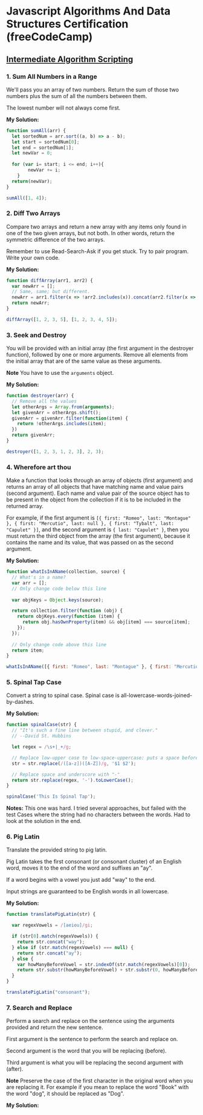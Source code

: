 # Javascript Algorithms And Data Structures Certification (freeCodeCamp)

## [Intermediate Algorithm Scripting](https://learn.freecodecamp.org/javascript-algorithms-and-data-structures/intermediate-algorithm-scripting)

### 1. Sum All Numbers in a Range

We'll pass you an array of two numbers. Return the sum of those two numbers plus the sum of all the numbers between them.

The lowest number will not always come first.

**My Solution:**
```javascript
function sumAll(arr) {
  let sortedNum = arr.sort((a, b) => a - b);
  let start = sortedNum[0];
  let end = sortedNum[1];
  let newVar = 0;
  
  for (var i= start; i <= end; i++){
        newVar += i;
    }
  return(newVar);
}

sumAll([1, 4]);
```

### 2. Diff Two Arrays

Compare two arrays and return a new array with any items only found in one of the two given arrays, but not both. In other words, return the symmetric difference of the two arrays.

Remember to use Read-Search-Ask if you get stuck. Try to pair program. Write your own code.

**My Solution:**
```javascript
function diffArray(arr1, arr2) {
  var newArr = [];
  // Same, same; but different.
  newArr = arr1.filter(x => !arr2.includes(x)).concat(arr2.filter(x => !arr1.includes(x)));
  return newArr;
}

diffArray([1, 2, 3, 5], [1, 2, 3, 4, 5]);
```

### 3. Seek and Destroy

You will be provided with an initial array (the first argument in the destroyer function), followed by one or more arguments. Remove all elements from the initial array that are of the same value as these arguments.

**Note**
You have to use the `arguments` object.

**My Solution:**
```javascript
function destroyer(arr) {
  // Remove all the values
  let otherArgs = Array.from(arguments);
  let givenArr = otherArgs.shift();
  givenArr = givenArr.filter(function(item) {
    return !otherArgs.includes(item);
  })
  return givenArr;
}

destroyer([1, 2, 3, 1, 2, 3], 2, 3);
```

### 4. Wherefore art thou

Make a function that looks through an array of objects (first argument) and returns an array of all objects that have matching name and value pairs (second argument). Each name and value pair of the source object has to be present in the object from the collection if it is to be included in the returned array.

For example, if the first argument is `[{ first: "Romeo", last: "Montague" }, { first: "Mercutio", last: null }, { first: "Tybalt", last: "Capulet" }]`, and the second argument is `{ last: "Capulet" }`, then you must return the third object from the array (the first argument), because it contains the name and its value, that was passed on as the second argument.

**My Solution:**
```javascript
function whatIsInAName(collection, source) {
  // What's in a name?
  var arr = [];
  // Only change code below this line
 
  var objKeys = Object.keys(source);

  return collection.filter(function (obj) {
    return objKeys.every(function (item) {
      return obj.hasOwnProperty(item) && obj[item] === source[item];
    });
  });
  
  // Only change code above this line
  return item;
}

whatIsInAName([{ first: "Romeo", last: "Montague" }, { first: "Mercutio", last: null }, { first: "Tybalt", last: "Capulet" }], { last: "Capulet" });
```

### 5. Spinal Tap Case

Convert a string to spinal case. Spinal case is all-lowercase-words-joined-by-dashes.

**My Solution:**
```javascript
function spinalCase(str) {
  // "It's such a fine line between stupid, and clever."
  // --David St. Hubbins

  let regex = /\s+|_+/g;

  // Replace low-upper case to low-space-uppercase: puts a space before any encountered uppercase characters in the string str so that the spaces can be replaced by dashes later on
  str = str.replace(/([a-z])([A-Z])/g, '$1 $2');

  // Replace space and underscore with "-"
  return str.replace(regex, '-').toLowerCase();
}

spinalCase('This Is Spinal Tap');
```
**Notes:** This one was hard. I tried several approaches, but failed with the test Cases where the string had no characters between the words. Had to look at the solution in the end.

### 6. Pig Latin

Translate the provided string to pig latin.

Pig Latin takes the first consonant (or consonant cluster) of an English word, moves it to the end of the word and suffixes an "ay".

If a word begins with a vowel you just add "way" to the end.

Input strings are guaranteed to be English words in all lowercase.

**My Solution:**
```javascript
function translatePigLatin(str) {

  var regexVowels = /[aeiou]/gi;

  if (str[0].match(regexVowels)) {
    return str.concat("way");
  } else if (str.match(regexVowels) === null) {
    return str.concat("ay");
  } else {
    var howManyBeforeVowel = str.indexOf(str.match(regexVowels)[0]);
    return str.substr(howManyBeforeVowel) + str.substr(0, howManyBeforeVowel) + 'ay';
  }
}

translatePigLatin("consonant");
```

### 7. Search and Replace

Perform a search and replace on the sentence using the arguments provided and return the new sentence.

First argument is the sentence to perform the search and replace on.

Second argument is the word that you will be replacing (before).

Third argument is what you will be replacing the second argument with (after).

**Note**
Preserve the case of the first character in the original word when you are replacing it. For example if you mean to replace the word "Book" with the word "dog", it should be replaced as "Dog".

**My Solution:**
```javascript

```
